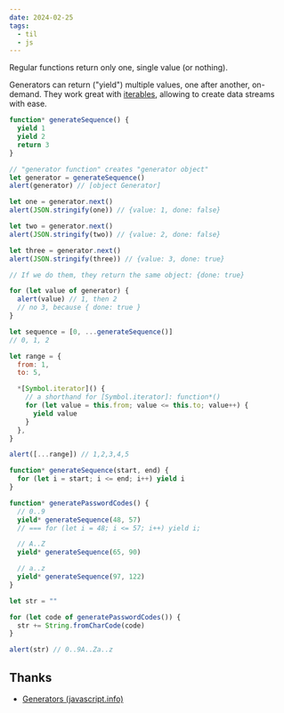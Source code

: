 ```yaml
---
date: 2024-02-25
tags:
  - til
  - js
---
```


Regular functions return only one, single value (or nothing).

Generators can return ("yield") multiple values, one after another, on-demand. They work great with [iterables](https://javascript.info/iterable), allowing to create data streams with ease.

```js
function* generateSequence() {
  yield 1
  yield 2
  return 3
}

// "generator function" creates "generator object"
let generator = generateSequence()
alert(generator) // [object Generator]

let one = generator.next()
alert(JSON.stringify(one)) // {value: 1, done: false}

let two = generator.next()
alert(JSON.stringify(two)) // {value: 2, done: false}

let three = generator.next()
alert(JSON.stringify(three)) // {value: 3, done: true}

// If we do them, they return the same object: {done: true}
```

```js
for (let value of generator) {
  alert(value) // 1, then 2
  // no 3, because { done: true }
}

let sequence = [0, ...generateSequence()]
// 0, 1, 2
```

```js
let range = {
  from: 1,
  to: 5,

  *[Symbol.iterator]() {
    // a shorthand for [Symbol.iterator]: function*()
    for (let value = this.from; value <= this.to; value++) {
      yield value
    }
  },
}

alert([...range]) // 1,2,3,4,5
```

```js
function* generateSequence(start, end) {
  for (let i = start; i <= end; i++) yield i
}

function* generatePasswordCodes() {
  // 0..9
  yield* generateSequence(48, 57)
  // === for (let i = 48; i <= 57; i++) yield i;

  // A..Z
  yield* generateSequence(65, 90)

  // a..z
  yield* generateSequence(97, 122)
}

let str = ""

for (let code of generatePasswordCodes()) {
  str += String.fromCharCode(code)
}

alert(str) // 0..9A..Za..z
```

## Thanks

- [Generators (javascript.info)](https://javascript.info/generators)
